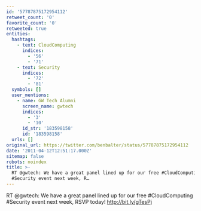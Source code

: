 ```yaml
---
id: '57787875172954112'
retweet_count: '0'
favorite_count: '0'
retweeted: true
entities:
  hashtags:
    - text: CloudComputing
      indices:
        - '56'
        - '71'
    - text: Security
      indices:
        - '72'
        - '81'
  symbols: []
  user_mentions:
    - name: GW Tech Alumni
      screen_name: gwtech
      indices:
        - '3'
        - '10'
      id_str: '183598158'
      id: '183598158'
  urls: []
original_url: https://twitter.com/benbalter/status/57787875172954112
date: '2011-04-12T12:51:17.000Z'
sitemap: false
robots: noindex
title: >-
  RT @gwtech: We have a great panel lined up for our free #CloudComputing
  #Security event next week, R…
---
```


RT @gwtech: We have a great panel lined up for our free #CloudComputing #Security event next week, RSVP today! http://bit.ly/gTesPj